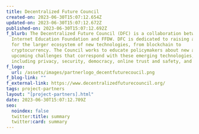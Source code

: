 ```yaml
---
title: Decentralized Future Council
created-on: 2023-06-30T15:07:12.654Z
updated-on: 2023-06-30T15:07:12.672Z
published-on: 2023-06-30T15:07:12.692Z
f_blurb: The Decentralized Future Council (DFC) is a collaboration between the
  Internet Education Foundation and FFDW. DFC is dedicated to raising awareness
  for the larger ecosystem of new technologies, from blockchain to
  cryptocurrency. The Council works to educate policymakers about new and
  upcoming challenges that correspond with these emerging technologies,
  including privacy, security, democracy, online trust and safety, and more.
f_logo:
  url: /assets/images/partnerlogo_decentfuturecoucil.png
f_blog-link: ""
f_external-link: https://www.decentralizedfuturecouncil.org/
tags: project-partners
layout: "[project-partners].html"
date: 2023-06-30T15:07:12.709Z
seo:
  noindex: false
  twitter:title: summary
  twitter:card: summary
---
```

